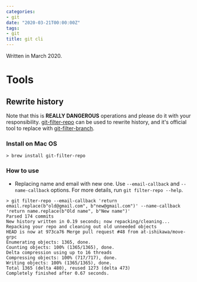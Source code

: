 ```yaml
---
categories:
- git
date: "2020-03-21T00:00:00Z"
tags:
- git
title: git cli
---
```

Written in March 2020.

Tools
===

Rewrite history
---
Note that this is **REALLY DANGEROUS** operations and please do it with your responsibility.
[git-filter-repo](https://github.com/newren/git-filter-repo/) can be used to rewrite history, and it's official tool to replace with [git-filter-branch](https://git-scm.com/docs/git-filter-branch).

### Install on Mac OS
```
> brew install git-filter-repo
```

### How to use
* Replacing name and email with new one.
  Use `--email-callback` and `--name-callback` options.
  For more details, run `git filter-repo --help`.
```
> git filter-repo --email-callback 'return email.replace(b"old@gmail.com", b"new@gmail.com")' --name-callback 'return name.replace(b"Old name", b"New name")'
Parsed 174 commits
New history written in 0.19 seconds; now repacking/cleaning...
Repacking your repo and cleaning out old unneeded objects
HEAD is now at 973ca76 Merge pull request #48 from at-ishikawa/move-grpc
Enumerating objects: 1365, done.
Counting objects: 100% (1365/1365), done.
Delta compression using up to 16 threads
Compressing objects: 100% (717/717), done.
Writing objects: 100% (1365/1365), done.
Total 1365 (delta 480), reused 1273 (delta 473)
Completely finished after 0.67 seconds.
```

